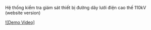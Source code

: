 Hệ thống kiểm tra giám sát thiết bị đường dây lưới điện cao thế 110kV (website version)

[![Demo Video]]([https://www.youtube.com/watch?v=VIDEO_ID](https://drive.google.com/file/d/1IA288KPcguj7WdXvz6VqhACEjmMKKsHV/view?usp=sharing))
